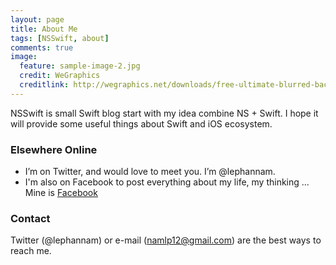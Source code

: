 ```yaml
---
layout: page
title: About Me
tags: [NSSwift, about]
comments: true
image:
  feature: sample-image-2.jpg
  credit: WeGraphics
  creditlink: http://wegraphics.net/downloads/free-ultimate-blurred-background-pack/
---
```


NSSwift is small Swift blog start with my idea combine NS + Swift. I hope it will provide some useful things about Swift and iOS ecosystem.

### Elsewhere Online
- I’m on Twitter, and would love to meet you. I’m @lephannam.
- I'm also on Facebook to post everything about my life, my thinking ... Mine is [Facebook](https://www.facebook.com/profile.php?id=100005773530429)

### Contact
Twitter (@lephannam) or e-mail (namlp12@gmail.com) are the best ways to reach me.
